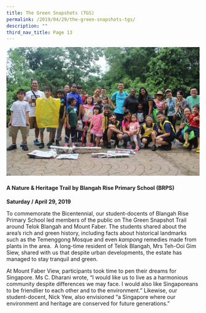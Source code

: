 ```yaml
---
title: The Green Snapshots (TGS)
permalink: /2019/04/29/the-green-snapshots-tgs/
description: ""
third_nav_title: Page 13
---
```

<img src="/images/59621868_2730726543608399_2668514518748889088_o-1024x683.jpg">
<h4><strong>A Nature &amp; Heritage Trail by Blangah Rise Primary School (BRPS)</strong></h4>
<p><strong>Saturday / April 29, 2019</strong></p>
<p>To commemorate the Bicentennial, our student-docents of Blangah Rise Primary School led members of the public on The Green Snapshot Trail around Telok Blangah and Mount Faber. The students shared about the area&rsquo;s rich and green history, including facts about historical landmarks such as the Temenggong Mosque and even&nbsp;<em>kampong&nbsp;</em>remedies made from plants in the area. &nbsp;A long-time resident of Telok Blangah, Mrs Teh-Ooi Gim Siew, shared with us that despite urban developments, the estate has managed to stay tranquil and green.</p>
<p>At Mount Faber View, participants took time to pen their dreams for Singapore. Ms C. Dharani wrote, &ldquo;I would like us to live as a harmonious community despite differences we may face. I would also like Singaporeans to be friendlier to each other and to the environment.&rdquo; Likewise, our student-docent, Nick Yew, also envisioned &ldquo;a Singapore where our environment and heritage are conserved for future generations.&rdquo;</p>